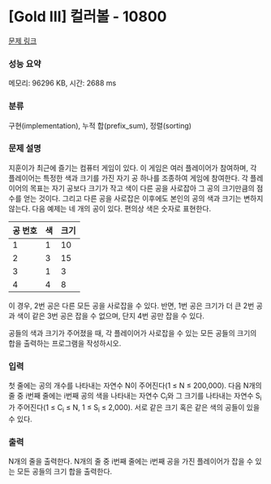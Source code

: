 # [Gold III] 컬러볼 - 10800 

[문제 링크](https://www.acmicpc.net/problem/10800) 

### 성능 요약

메모리: 96296 KB, 시간: 2688 ms

### 분류

구현(implementation), 누적 합(prefix_sum), 정렬(sorting)

### 문제 설명

<p>지훈이가 최근에 즐기는 컴퓨터 게임이 있다. 이 게임은 여러 플레이어가 참여하며, 각 플레이어는 특정한 색과 크기를 가진 자기 공 하나를 조종하여 게임에 참여한다. 각 플레이어의 목표는 자기 공보다 크기가 작고 색이 다른 공을 사로잡아 그 공의 크기만큼의 점수를 얻는 것이다. 그리고 다른 공을 사로잡은 이후에도 본인의 공의 색과 크기는 변하지 않는다. 다음 예제는 네 개의 공이 있다. 편의상 색은 숫자로 표현한다.</p>

<table class="table table-bordered" style="width:30%">
	<thead>
		<tr>
			<th>공 번호</th>
			<th>색</th>
			<th>크기</th>
		</tr>
	</thead>
	<tbody>
		<tr>
			<td>1</td>
			<td>1</td>
			<td>10</td>
		</tr>
		<tr>
			<td>2</td>
			<td>3</td>
			<td>15</td>
		</tr>
		<tr>
			<td>3</td>
			<td>1</td>
			<td>3</td>
		</tr>
		<tr>
			<td>4</td>
			<td>4</td>
			<td>8</td>
		</tr>
	</tbody>
</table>

<p>이 경우, 2번 공은 다른 모든 공을 사로잡을 수 있다. 반면, 1번 공은 크기가 더 큰 2번 공과 색이 같은 3번 공은 잡을 수 없으며, 단지 4번 공만 잡을 수 있다. </p>

<p>공들의 색과 크기가 주어졌을 때, 각 플레이어가 사로잡을 수 있는 모든 공들의 크기의 합을 출력하는 프로그램을 작성하시오. </p>

### 입력 

 <p>첫 줄에는 공의 개수를 나타내는 자연수 N이 주어진다(1 ≤ N ≤ 200,000). 다음 N개의 줄 중 i번째 줄에는 i번째 공의 색을 나타내는 자연수 C<sub>i</sub>와 그 크기를 나타내는 자연수 S<sub>i</sub>가 주어진다(1 ≤ C<sub>i</sub> ≤ N, 1 ≤ S<sub>i</sub> ≤ 2,000). 서로 같은 크기 혹은 같은 색의 공들이 있을 수 있다.</p>

### 출력 

 <p>N개의 줄을 출력한다. N개의 줄 중 i번째 줄에는 i번째 공을 가진 플레이어가 잡을 수 있는 모든 공들의 크기 합을 출력한다.</p>

